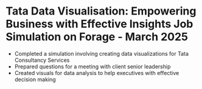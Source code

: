 # Tata Data Visualisation: Empowering Business with Effective Insights Job Simulation on Forage - March 2025

 * Completed a simulation involving creating data visualizations for Tata
   Consultancy Services
 * Prepared questions for a meeting with client senior leadership
 * Created visuals for data analysis to help executives with effective decision
   making
    
